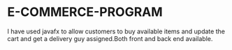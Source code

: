 # E-COMMERCE-PROGRAM
I have used javafx to allow customers to buy available items and update the cart and get a delivery guy assigned.Both front and back end available.
